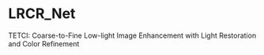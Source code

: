 # LRCR_Net
TETCI: Coarse-to-Fine Low-light Image Enhancement with Light Restoration and Color Refinement
